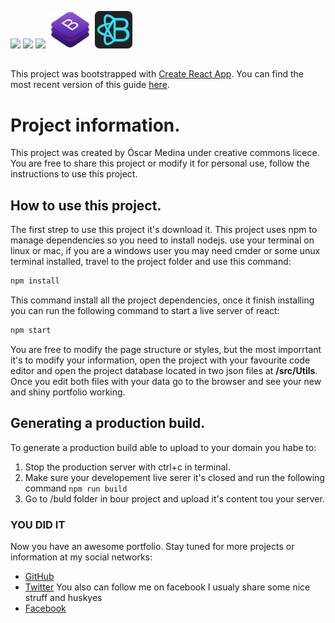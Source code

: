 
<a href="https://www.w3.org/standards/webdesign/"><img src="https://github.com/oscmedgon/logo-images/blob/master/logos/html5-css3-js.png" height= "60px"></a>
<a href="http://www.ecma-international.org/ecma-262/6.0/"><img src="https://github.com/oscmedgon/logo-images/blob/master/logos/es6.png" height= "60px"></a>
<a href="https://facebook.github.io/react/"><img src="https://github.com/oscmedgon/logo-images/blob/master/logos/react.png" height= "60px"></a>
<a href="https://getbootstrap.com/docs/3.3/"><img src="https://github.com/oscmedgon/logo-images/blob/master/logos/bootstrap.png" height= "60px"></a>
<a href="https://github.com/react-bootstrap/react-bootstrap/"><img src="https://github.com/oscmedgon/logo-images/blob/master/logos/reactBT.png" height= "60px"></a>

##

This project was bootstrapped with [Create React App](https://github.com/facebookincubator/create-react-app).
You can find the most recent version of this guide [here](https://github.com/facebookincubator/create-react-app/blob/master/packages/react-scripts/template/README.md).


# Project information.
This project was created by Óscar Medina under creative commons licece.
You are free to share this project or modify it for personal use, follow the instructions to use this project.

## How to use this project.
The first strep to use this project it's download it.
This project uses npm to manage dependencies so you need to install nodejs.
use your terminal on linux or mac, if you are a windows user you may need cmder or some unux terminal installed, travel to the project folder and use this command:
```bash
npm install
```
This command install all the project dependencies, once it finish installing you can run the following command to start a live server of react:
```bash
npm start
```
You are free to modify the page structure or styles, but the most imporrtant it's to modify your information, open the project with your favourite code editor and open the project database located in two json files at **/src/Utils**.
Once you edit both files with your data go to the browser and see your new and shiny portfolio working.

## Generating a production build.
To generate a production build able to upload to your domain you habe to:
1. Stop the production server with ctrl+c in terminal.
2. Make sure your developement live serer it's closed and run the following command ```npm run build```
3. Go to /buld folder in bour project and upload it's content tou your server.

### YOU DID IT
Now you have an awesome portfolio.
Stay tuned for more projects or information at my social networks:
* [GitHub](https://github.com/oscmedgon)
* [Twitter](https://twitter.com/oscmedgon)
You also can follow me on facebook I usualy share some nice struff and huskyes
* [Facebook](https://www.facebook.com/oscmedgon)
